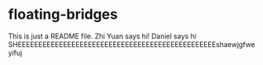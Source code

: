 # floating-bridges

This is just a README file. Zhi Yuan says hi!
Daniel says hi SHEEEEEEEEEEEEEEEEEEEEEEEEEEEEEEEEEEEEEEEEEEEEEEEEshaewjgfweyifuj